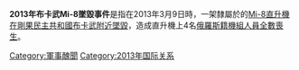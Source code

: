 **2013年布卡武Mi-8墜毀事件**是指在2013年3月9日時，一架隸屬於的[Mi-8直升機在](../Page/Mi-8直升機.md "wikilink")[剛果民主共和國](https://zh.wikipedia.org/wiki/剛果民主共和國 "wikilink")[布卡武附近墜毀](../Page/布卡武.md "wikilink")，造成直升機上4名[俄羅斯籍機組人員全數喪生](https://zh.wikipedia.org/wiki/俄羅斯 "wikilink")。

[Category:軍事醜聞](https://zh.wikipedia.org/wiki/Category:軍事醜聞 "wikilink")
[Category:2013年国际关系](https://zh.wikipedia.org/wiki/Category:2013年国际关系 "wikilink")